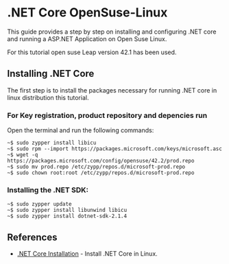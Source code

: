 # .NET Core OpenSuse-Linux
This guide provides a step by step on installing and configuring .NET core and running a ASP.NET Application on Open Suse Linux.

For this tutorial open suse Leap version 42.1 has been used.

## Installing .NET Core
The first step is to install the packages necessary for running .NET core in linux distribution this tutorial.

### For Key registration, product repository and depencies run

Open the terminal and run the following commands:

```
~$ sudo zypper install libicu
~$ sudo rpm --import https://packages.microsoft.com/keys/microsoft.asc
~$ wget -q https://packages.microsoft.com/config/opensuse/42.2/prod.repo
~$ sudo mv prod.repo /etc/zypp/repos.d/microsoft-prod.repo
~$ sudo chown root:root /etc/zypp/repos.d/microsoft-prod.repo
```

### Installing the .NET SDK:
```
~$ sudo zypper update
~$ sudo zypper install libunwind libicu
~$ sudo zypper install dotnet-sdk-2.1.4
```


## References
* [.NET Core Installation](https://dotnet.microsoft.com/download/linux-package-manager/opensuse/sdk-2.1.4) - Install .NET Core in Linux.
